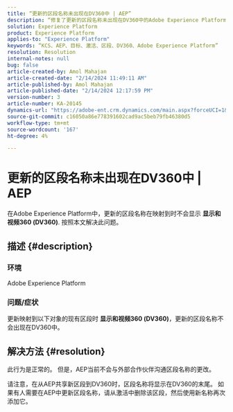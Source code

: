 ```yaml
---
title: “更新的区段名称未出现在DV360中 | AEP”
description: “修复了更新的区段名称未出现在DV360中的Adobe Experience Platform问题。 移除该区段，然后使用新名称再次添加它。”
solution: Experience Platform
product: Experience Platform
applies-to: "Experience Platform"
keywords: “KCS、AEP、目标、激活、区段、DV360、Adobe Experience Platform”
resolution: Resolution
internal-notes: null
bug: false
article-created-by: Amol Mahajan
article-created-date: "2/14/2024 11:49:11 AM"
article-published-by: Amol Mahajan
article-published-date: "2/14/2024 12:17:59 PM"
version-number: 3
article-number: KA-20145
dynamics-url: "https://adobe-ent.crm.dynamics.com/main.aspx?forceUCI=1&pagetype=entityrecord&etn=knowledgearticle&id=ac18790e-2fcb-ee11-9079-6045bd006ce9"
source-git-commit: c16050a86e778391602cad9ac5beb79fb46380d5
workflow-type: tm+mt
source-wordcount: '167'
ht-degree: 4%

---
```


# 更新的区段名称未出现在DV360中 | AEP


在Adobe Experience Platform中，更新的区段名称在映射到时不会显示 <b>显示和视频360 (DV360)</b>. 按照本文解决此问题。

## 描述 {#description}


### <b>环境</b>

Adobe Experience Platform



### <b>问题/症状</b>

更新映射到以下对象的现有区段时 <b>显示和视频360 (DV360)</b>，更新的区段名称不会出现在DV360中。


## 解决方法 {#resolution}


此行为是正常的。 但是，AEP当前不会与外部合作伙伴沟通区段名称的更改。



请注意，在从AEP共享新区段到DV360时，区段名称将显示在DV360的末尾。 如果有人需要在AEP中更新区段名称，请从激活中删除该区段，然后使用新名称再次添加它。
